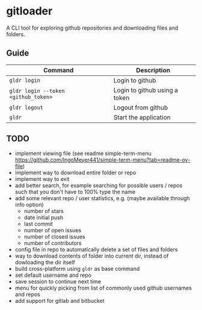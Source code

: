 # gitloader

A CLI tool for exploring github repositories and downloading files and folders.

## Guide

| Command | Description |
| --- | --- |
| `gldr login` | Login to github |
| `gldr login --token <github_token>` | Login to github using a token |
| `gldr logout` | Logout from github |
| `gldr` | Start the application |

## TODO

- implement viewing file (see readme simple-term-menu https://github.com/IngoMeyer441/simple-term-menu?tab=readme-ov-file)
- implement way to download entire folder or repo
- implement way to exit
- add better search, for example searching for possible users / repos such that you don't have to 100% type the name
- add some relevant repo / user statistics, e.g. (maybe available through info option)
  - number of stars
  - date initial push
  - last commit
  - number of open issues
  - number of closed issues
  - number of contributors
- config file in repo to automatically delete a set of files and folders
- way to download contents of folder into current dir, instead of dowloading the dir itself
- build cross-platform using `gldr` as base command
- set default username and repo
- save session to continue next time
- menu for quickly picking from list of commonly used github usernames and repos
- add support for gitlab and bitbucket
